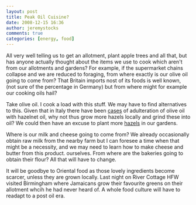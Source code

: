 ```yaml
---
layout: post
title: Peak Oil Cuisine?
date: 2008-12-15 16:36
author: jeremystocks
comments: true
categories: [energy, food]
---
```

<p>All very well telling us to get an allotment, plant apple trees and all that, but has anyone actually thought about the items we use to cook which aren't from our allotments and gardens? For example, if the supermarket chains collapse and we are reduced to foraging, from where exactly is our olive oil going to come from? That Britain imports nost of its foods is well known, (not sure of the percentage in Germany) but from where might for example our cooking oils hail? </p><p>Take olive oil. I cook a load with this stuff. We may have to find alternatives to this. Given that in Italy there have been <a href="http://www.npr.org/templates/story/story.php?storyId=12571726">cases</a> of adulteration of olive oil with hazelnet oil, why not thus grow more hazels locally and grind these into oil? We could then have an excuse to plant more <a href="http://www.allotmentforestry.com/">hazels</a> in our gardens.</p><p>Where is our milk and cheese going to come from? We already occasionally obtain raw milk from the nearby farm but I can foresee a time when that might be a necessity, and we may need to learn how to make cheese and butter from this product. ourselves. From where are the bakeries going to obtain their flour? All that will have to change. </p><p>It will be goodbye to Oriental food as those lovely ingredients become scarcer, unless they are grown locally. Last night on River Cottage HFW visited Birmingham where Jamaicans grow their favourite greens on their allotment whcih he had never heard of. A whole food culture will have to readapt to a post oil era.</p>

